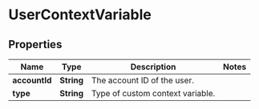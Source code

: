 # UserContextVariable

## Properties
Name | Type | Description | Notes
------------ | ------------- | ------------- | -------------
**accountId** | **String** | The account ID of the user. | 
**type** | **String** | Type of custom context variable. | 

